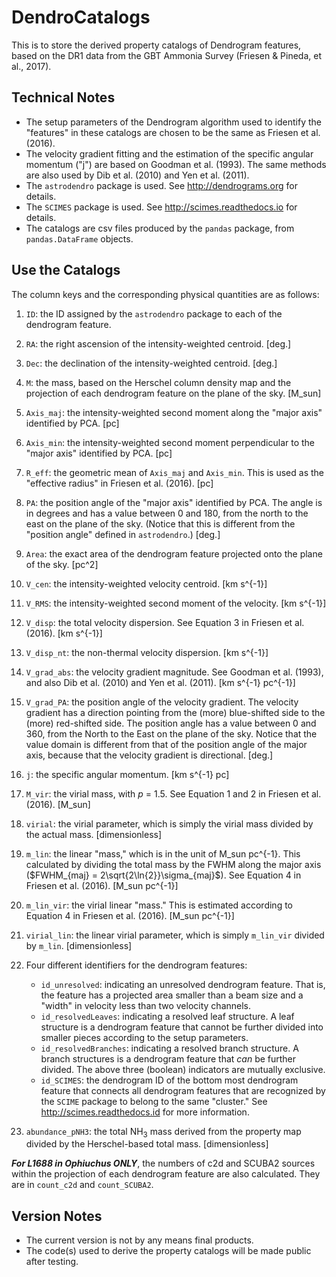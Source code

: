 # DendroCatalogs
This is to store the derived property catalogs of Dendrogram features, based on the DR1 data from the GBT Ammonia Survey (Friesen &amp; Pineda, et al., 2017).

## Technical Notes
* The setup parameters of the Dendrogram algorithm used to identify the "features" in these catalogs are chosen to be the same as Friesen et al. (2016).
* The velocity gradient fitting and the estimation of the specific angular momentum ("j") are based on Goodman et al. (1993).  The same methods are also used by Dib et al. (2010) and Yen et al. (2011).
* The `astrodendro` package is used.  See http://dendrograms.org for details.
* The `SCIMES` package is used. See http://scimes.readthedocs.io for details.
* The catalogs are csv files produced by the `pandas` package, from `pandas.DataFrame` objects.

## Use the Catalogs
The column keys and the corresponding physical quantities are as follows:

1. `ID`: the ID assigned by the `astrodendro` package to each of the dendrogram feature.
2. `RA`: the right ascension of the intensity-weighted centroid. [deg.]
3. `Dec`: the declination of the intensity-weighted centroid. [deg.]
4. `M`: the mass, based on the Herschel column density map and the projection of each dendrogram feature on the plane of the sky. [M_sun]
5. `Axis_maj`: the intensity-weighted second moment along the "major axis" identified by PCA. [pc]
6. `Axis_min`: the intensity-weighted second moment perpendicular to the "major axis" identified by PCA. [pc]
7. `R_eff`: the geometric mean of `Axis_maj` and `Axis_min`.  This is used as the "effective radius" in Friesen et al. (2016). [pc]
8. `PA`: the position angle of the "major axis" identified by PCA.  The angle is in degrees and has a value between 0 and 180, from the north to the east on the plane of the sky. (Notice that this is different from the "position angle" defined in `astrodendro`.) [deg.]
9. `Area`: the exact area of the dendrogram feature projected onto the plane of the sky. [pc^2]
10. `V_cen`: the intensity-weighted velocity centroid. [km s^{-1}]
11. `V_RMS`: the intensity-weighted second moment of the velocity. [km s^{-1}]
12. `V_disp`: the total velocity dispersion.  See Equation 3 in Friesen et al. (2016). [km s^{-1}]
13. `V_disp_nt`: the non-thermal velocity dispersion. [km s^{-1}]
14. `V_grad_abs`: the velocity gradient magnitude.  See Goodman et al. (1993), and also Dib et al. (2010) and Yen et al. (2011). [km s^{-1} pc^{-1}]
15. `V_grad_PA`: the position angle of the velocity gradient.  The velocity gradient has a direction pointing from the (more) blue-shifted side to the (more) red-shifted side.  The position angle has a value between 0 and 360, from the North to the East on the plane of the sky.  Notice that the value domain is different from that of the position angle of the major axis, because that the velocity gradient is directional. [deg.]
16. `j`: the specific angular momentum. [km s^{-1} pc]
17. `M_vir`: the virial mass, with $p$ = 1.5.  See Equation 1 and 2 in Friesen et al. (2016). [M_sun]
18. `virial`: the virial parameter, which is simply the virial mass divided by the actual mass. [dimensionless]
19. `m_lin`: the linear "mass," which is in the unit of M_sun pc^{-1}.  This calculated by dividing the total mass by the FWHM along the major axis ($FWHM_{maj} = 2\sqrt{2\ln{2}}\sigma_{maj}$).  See Equation 4 in Friesen et al. (2016). [M_sun pc^{-1}]
20. `m_lin_vir`: the virial linear "mass."  This is estimated according to Equation 4 in Friesen et al. (2016). [M_sun pc^{-1}]
21. `virial_lin`: the linear virial parameter, which is simply `m_lin_vir` divided by `m_lin`. [dimensionless]
22. Four different identifiers for the dendrogram features:

	* `id_unresolved`: indicating an unresolved dendrogram feature.  That is, the feature has a projected area smaller than a beam size and a "width" in velocity less than two velocity channels.
	* `id_resolvedLeaves`: indicating a resolved leaf structure.  A leaf structure is a dendrogram feature that cannot be further divided into smaller pieces according to the setup parameters.
	* `id_resolvedBranches`: indicating a resolved branch structure.  A branch structures is a dendrogram feature that *can* be further divided.  The above three (boolean) indicators are mutually exclusive.
	* `id_SCIMES`: the dendrogram ID of the bottom most dendrogram feature that connects all dendrogram features that are recognized by the `SCIME` package to belong to the same "cluster."  See http://scimes.readthedocs.id for more information.
	
23. `abundance_pNH3`: the total NH$_3$ mass derived from the property map divided by the Herschel-based total mass. [dimensionless]

***For L1688 in Ophiuchus ONLY***, the numbers of c2d and SCUBA2 sources within the projection of each dendrogram feature are also calculated.  They are in `count_c2d` and `count_SCUBA2`.

## Version Notes
* The current version is not by any means final products.
* The code(s) used to derive the property catalogs will be made public after testing.
